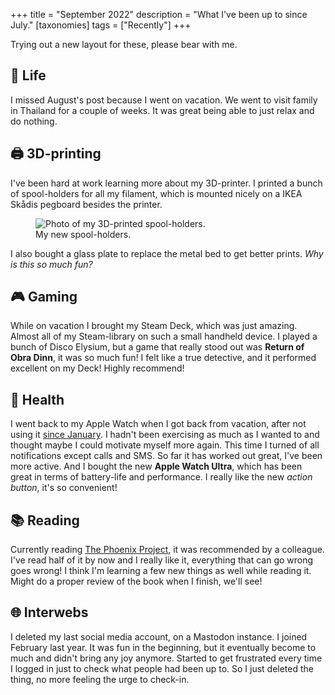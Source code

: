 +++
title = "September 2022"
description = "What I've been up to since July."
[taxonomies]
tags = ["Recently"]
+++

Trying out a new layout for these, please bear with me.

## 🌳 Life

I missed August's post because I went on vacation. We went to visit family in
Thailand for a couple of weeks. It was great being able to just relax and do
nothing.

## 🖨 3D-printing

I've been hard at work learning more about my 3D-printer. I printed a bunch of
spool-holders for all my filament, which is mounted nicely on a IKEA Skådis
pegboard besides the printer.

<figure>
  <img
    src="/img/blog/2022-09-30-2022-september-recently/spools.webp"
    alt="Photo of my 3D-printed spool-holders.">
  <figcaption>
    My new spool-holders.
  </figcaption>
</figure>

I also bought a glass plate to replace the metal bed to get better prints. _Why
is this so much fun?_

## 🎮 Gaming

While on vacation I brought my Steam Deck, which was just amazing. Almost all of
my Steam-library on such a small handheld device. I played a bunch of Disco
Elysium, but a game that really stood out was **Return of Obra Dinn**, it was so
much fun! I felt like a true detective, and it performed excellent on my Deck!
Highly recommend!

## 💪 Health

I went back to my Apple Watch when I got back from vacation, after not using it
[since January][dumb_watch]. I hadn't been exercising as much as I wanted to and
thought maybe I could motivate myself more again. This time I turned of all
notifications except calls and SMS. So far it has worked out great, I've been
more active. And I bought the new **Apple Watch Ultra**, which has been great in
terms of battery-life and performance. I really like the new _action button_,
it's so convenient!

## 📚 Reading

Currently reading [The Phoenix Project][phoenix_project], it was recommended by
a colleague. I've read half of it by now and I really like it, everything that
can go wrong goes wrong! I think I'm learning a few new things as well while
reading it. Might do a proper review of the book when I finish, we'll see!

## 🌐 Interwebs

I deleted my last social media account, on a Mastodon instance. I joined
February last year. It was fun in the beginning, but it eventually become to
much and didn't bring any joy anymore. Started to get frustrated every time I
logged in just to check what people had been up to. So I just deleted the thing,
no more feeling the urge to check-in.

[dumb_watch]: /blog/switching-back-dumb-watch
[phoenix_project]:
  https://www.goodreads.com/book/show/17255186-the-phoenix-project
